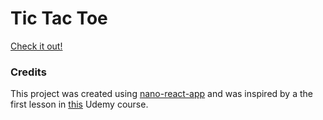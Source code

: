 # Tic Tac Toe

[Check it out!](https://tickytacky.surge.sh/)

### Credits

This project was created using [nano-react-app](https://github.com/adrianmcli/nano-react-app) and was inspired by a the first lesson in [this](https://www.udemy.com/course/the-complete-react-bootcamp-2020-w-react-hooks-firebase/) Udemy course.
